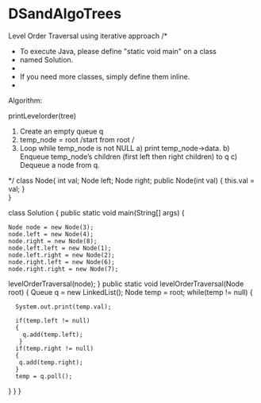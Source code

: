 # DSandAlgoTrees

Level Order Traversal using iterative approach 
/*
 * To execute Java, please define "static void main" on a class
 * named Solution.
 *
 * If you need more classes, simply define them inline.
 *
 
 Algorithm:

printLevelorder(tree)
1) Create an empty queue q
2) temp_node = root /start from root /
3) Loop while temp_node is not NULL
    a) print temp_node->data.
    b) Enqueue temp_node’s children 
      (first left then right children) to q
    c) Dequeue a node from q.

 */
class Node{
         int val;
        Node left;
        Node right;
    public Node(int val)
    {
      this.val = val;
    }            
  }

class Solution {
  public static void main(String[] args) {
    
    Node node = new Node(3);
    node.left = new Node(4);
    node.right = new Node(8);
    node.left.left = new Node(1);
    node.left.right = new Node(2);
    node.right.left = new Node(6);
    node.right.right = new Node(7);
   levelOrderTraversal(node);
  }
  public static void levelOrderTraversal(Node root)
  {
   Queue<Node> q = new LinkedList<Node>();
    Node temp = root;
    while(temp != null)
    {
       
      System.out.print(temp.val);
      
      if(temp.left != null)
      {
        q.add(temp.left);
       }
      if(temp.right != null)
      {
       q.add(temp.right); 
      }
      temp = q.poll();    
  }
}
  }

